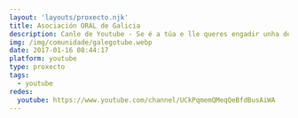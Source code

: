 ```yaml
---
layout: 'layouts/proxecto.njk'
title: Asociación ORAL de Galicia
description: Canle de Youtube - Se é a túa e lle queres engadir unha descripción e etiquetas, ponte en contacto con nós.
img: /img/comunidade/galegotube.webp
date: 2017-01-16 08:44:17
platform: youtube
type: proxecto
tags:
  - youtube
redes:
  youtube: https://www.youtube.com/channel/UCkPqmemQMeqQeBfdBusAiWA
---
```


